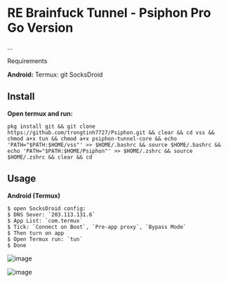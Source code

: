 # RE Brainfuck Tunnel - Psiphon Pro Go Version

...

Requirements

**Android:**
    Termux: git
    SocksDroid

Install
-------

**Open termux and run:**

    pkg install git && git clone https://github.com/trongtinh7727/Psiphon.git && clear && cd vss && chmod a+x tun && chmod a+x psiphon-tunnel-core && echo 'PATH="$PATH:$HOME/vss"' >> $HOME/.bashrc && source $HOME/.bashrc && echo 'PATH="$PATH:$HOME/Psiphon"' >> $HOME/.zshrc && source $HOME/.zshrc && clear && cd
    
Usage
-----
**Android (Termux)**

    $ open SocksDroid config:
    $ DNS Sever: `203.113.131.6`
    $ App List: `com.termux`
    $ Tick: `Connect on Boot`, `Pre-app proxy`, `Bypass Mode`
    $ Then turn on app
    $ Open Termux run: `tun`
    $ Done
    

![image](https://github.com/trongtinh7727/Psiphon/assets/72309458/af561b91-d232-4798-b01c-ffacd913a901)

![image](https://github.com/trongtinh7727/Psiphon/assets/72309458/7eac66c7-72b1-49ed-b486-15cfbe7fb43d)
